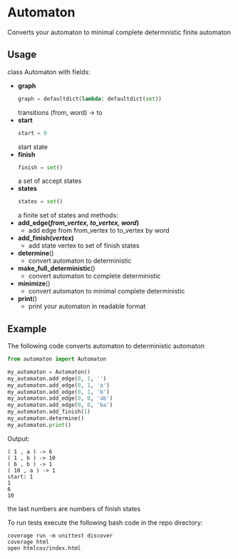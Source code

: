 # Automaton

Converts your automaton to minimal complete determnistic finite automaton

## Usage

class Automaton
with fields:
* **graph**
  ```python
  graph = defaultdict(lambda: defaultdict(set))   
  ```
  transitions (from, word) -> to
* **start**
  ```python
  start = 0
  ```
  start state
* **finish**
  ```python
  finish = set()
  ```
  a set of accept states
* **states**
  ```python
  states = set()
  ```
  a finite set of states
and methods:
* **add_edge(*from_vertex, to_vertex, word*)**
  * add edge from from_vertex to to_vertex by word
* **add_finish(*vertex*)**
  * add state vertex to set of finish states
* **determine**()
  * convert automaton to deterministic
* **make_full_deterministic**()
  * convert automaton to complete deterministic
* **minimize**()
  * convert automaton to minimal complete deterministic
* **print**()
  * print your automaton in readable format

## Example


The following code converts automaton to deterministic automaton
```python
from automaton import Automaton

my_automaton = Automaton()
my_automaton.add_edge(0, 1, '')
my_automaton.add_edge(0, 1, 'a')
my_automaton.add_edge(0, 1, 'b')
my_automaton.add_edge(0, 0, 'ab')
my_automaton.add_edge(0, 0, 'ba')
my_automaton.add_finish(1)
my_automaton.determine()
my_automaton.print()
```

Output:
```
( 1 , a ) -> 6
( 1 , b ) -> 10
( 6 , b ) -> 1
( 10 , a ) -> 1
start: 1
1
6
10
```
the last numbers are numbers of finish states

To run tests execute the following bash code in the repo directory:
```shell
coverage run -m unittest discover
coverage html
open htmlcov/index.html
```
